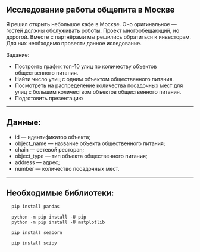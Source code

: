 ## Исследование работы общепита в Москве

Я решил открыть небольшое кафе в Москве. Оно оригинальное — гостей должны обслуживать роботы. Проект многообещающий, но дорогой. Вместе с партнёрами мы решились обратиться к инвесторам. Для них необходимо провести данное иследование.

Задание:
 - Построить график топ-10 улиц по количеству объектов общественного питания. 
 - Найти число улиц с одним объектом общественного питания. 
 - Посмотреть на распределение количества посадочных мест для улиц с большим количеством объектов общественного питания.
 - Подготовить презентацию

***

## Данные:

 - id — идентификатор объекта;
 - object_name — название объекта общественного питания;
 - chain — сетевой ресторан;
 - object_type — тип объекта общественного питания;
 - address — адрес;
 - number — количество посадочных мест.

***

## Необходимые библиотеки:
```
  pip install pandas

  python -m pip install -U pip
  python -m pip install -U matplotlib

  pip install seaborn

  pip install scipy
  
  ```
